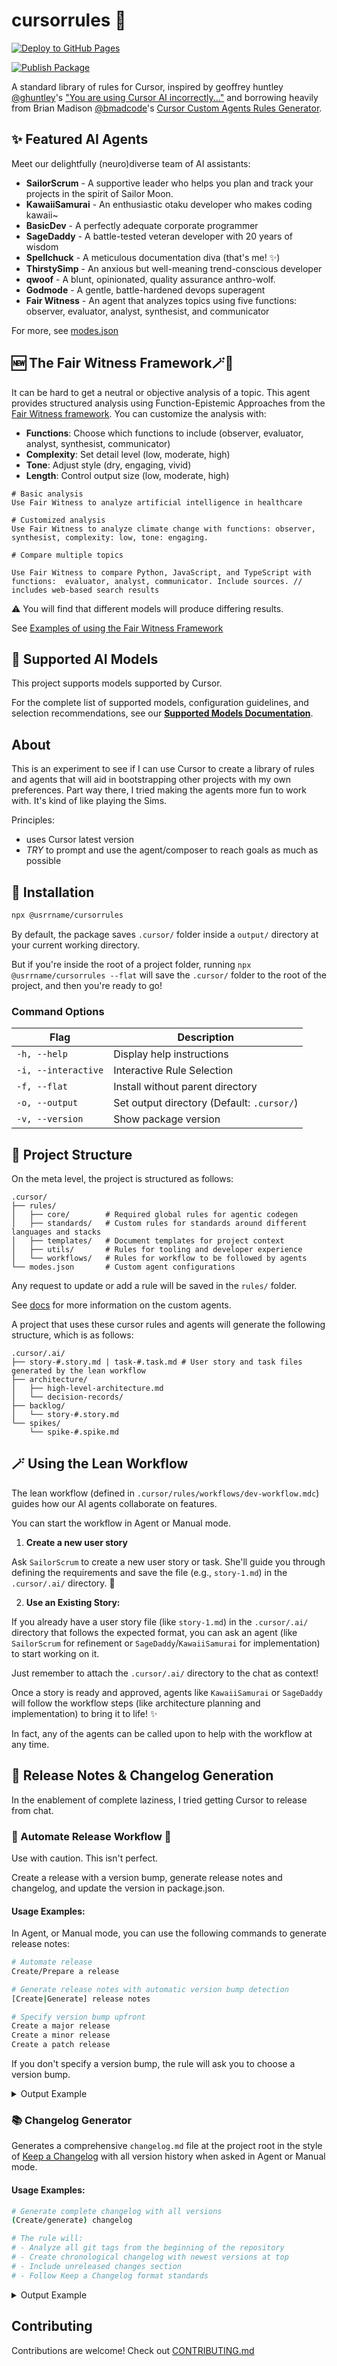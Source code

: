 # cursorrules 🌸

[![Deploy to GitHub Pages](https://github.com/usrrname/cursorrules/actions/workflows/pages.yml/badge.svg)](https://github.com/usrrname/cursorrules/actions/workflows/pages.yml)

[![Publish Package](https://github.com/usrrname/cursorrules/actions/workflows/publish.yml/badge.svg?event=release)](https://github.com/usrrname/cursorrules/actions/workflows/publish.yml)

A standard library of rules for Cursor, inspired by geoffrey huntley [@ghuntley](https://github.com/ghuntley)'s ["You are using Cursor AI incorrectly..."](https://ghuntley.com/stdlib/) and borrowing heavily from Brian Madison [@bmadcode](https://github.com/bmadcode)'s [Cursor Custom Agents Rules Generator](https://github.com/bmadcode/cursor-custom-agents-rules-generator).

## ✨ Featured AI Agents

Meet our delightfully (neuro)diverse team of AI assistants:

- **SailorScrum** - A supportive leader who helps you plan and track your projects in the spirit of Sailor Moon.
- **KawaiiSamurai** - An enthusiastic otaku developer who makes coding kawaii~
- **BasicDev** - A perfectly adequate corporate programmer
- **SageDaddy** - A battle-tested veteran developer with 20 years of wisdom
- **Spellchuck** - A meticulous documentation diva (that's me! ✨)
- **ThirstySimp** - An anxious but well-meaning trend-conscious developer
- **qwoof** - A blunt, opinionated, quality assurance anthro-wolf.
- **Godmode** - A gentle, battle-hardened devops superagent
- **Fair Witness** - An agent that analyzes topics using five functions: observer, evaluator, analyst, synthesist, and communicator

For more, see [modes.json](./.cursor/modes.json)

## :new: The Fair Witness Framework🪄📜

It can be hard to get a neutral or objective analysis of a topic. This agent provides structured analysis using Function-Epistemic Approaches from the [Fair Witness framework](https://fairwitness.bot/). You can customize the analysis with:

- **Functions**: Choose which functions to include (observer, evaluator, analyst, synthesist, communicator)
- **Complexity**: Set detail level (low, moderate, high)
- **Tone**: Adjust style (dry, engaging, vivid)
- **Length**: Control output size (low, moderate, high)

```
# Basic analysis
Use Fair Witness to analyze artificial intelligence in healthcare

# Customized analysis
Use Fair Witness to analyze climate change with functions: observer, synthesist, complexity: low, tone: engaging.

# Compare multiple topics

Use Fair Witness to compare Python, JavaScript, and TypeScript with functions:  evaluator, analyst, communicator. Include sources. // includes web-based search results
```
:warning: You will find that different models will produce differing results. 

See [Examples of using the Fair Witness Framework](./docs/fair-witness-examples.md)

## 🤖 Supported AI Models

This project supports models supported by Cursor.

For the complete list of supported models, configuration guidelines, and selection recommendations, see our [**Supported Models Documentation**](./docs/supported-models.md).

## About

This is an experiment to see if I can use Cursor to create a library of rules and agents that will aid in bootstrapping other projects with my own preferences. Part way there, I tried making the agents more fun to work with. It's kind of like playing the Sims. 

Principles:

- uses Cursor latest version
- _TRY_ to prompt and use the agent/composer to reach goals as much as possible

## 🚀 Installation

```bash
npx @usrrname/cursorrules
```

By default, the package saves `.cursor/` folder inside a `output/` directory at your current working directory. 

But if you're inside the root of a project folder, running `npx @usrrname/cursorrules --flat` will save the `.cursor/` folder to the root of the project, and then you're ready to go!

### Command Options

| Flag | Description |
|------|-------------|
| `-h, --help` | Display help instructions |
| `-i, --interactive` | Interactive Rule Selection |
| `-f, --flat` | Install without parent directory |
| `-o, --output` | Set output directory (Default: `.cursor/`) |
| `-v, --version` | Show package version |


## 📁 Project Structure

On the meta level, the project is structured as follows:

```
.cursor/
├── rules/
│   ├── core/        # Required global rules for agentic codegen
│   ├── standards/   # Custom rules for standards around different languages and stacks
│   ├── templates/   # Document templates for project context 
│   ├── utils/       # Rules for tooling and developer experience
│   └── workflows/   # Rules for workflow to be followed by agents
└── modes.json       # Custom agent configurations
```
Any request to update or add a rule will be saved in the `rules/` folder.

See [docs](./docs/custom-agents.md) for more information on the custom agents.

A project that uses these cursor rules and agents will generate the following structure, which is as follows:

```
.cursor/.ai/
├── story-#.story.md | task-#.task.md # User story and task files generated by the lean workflow
├── architecture/
│   ├── high-level-architecture.md
│   └── decision-records/
├── backlog/
│   └── story-#.story.md
└── spikes/
    └── spike-#.spike.md
```

## 🪄 Using the Lean Workflow

The lean workflow (defined in `.cursor/rules/workflows/dev-workflow.mdc`) guides how our AI agents collaborate on features. 

You can start the workflow in Agent or Manual mode. 

1. **Create a new user story**

Ask `SailorScrum` to create a new user story or task. She'll guide you through defining the requirements and save the file (e.g., `story-1.md`) in the `.cursor/.ai/` directory. 🌙

2. **Use an Existing Story:** 

If you already have a user story file (like `story-1.md`) in the `.cursor/.ai/` directory that follows the expected format, you can ask an agent (like `SailorScrum` for refinement or `SageDaddy`/`KawaiiSamurai` for implementation) to start working on it.

Just remember to attach the `.cursor/.ai/` directory to the chat as context!

Once a story is ready and approved, agents like `KawaiiSamurai` or `SageDaddy` will follow the workflow steps (like architecture planning and implementation) to bring it to life! ✨

In fact, any of the agents can be called upon to help with the workflow at any time.

## 📝 Release Notes & Changelog Generation

In the enablement of complete laziness, I tried getting Cursor to release from chat.

### :construction: Automate Release Workflow :construction:

Use with caution. This isn't perfect.

Create a release with a version bump, generate release notes and changelog, and update the version in package.json.

#### Usage Examples:

In Agent, or Manual mode, you can use the following commands to generate release notes:

```bash
# Automate release
Create/Prepare a release

# Generate release notes with automatic version bump detection
[Create|Generate] release notes

# Specify version bump upfront
Create a major release
Create a minor release  
Create a patch release
```

If you don't specify a version bump, the rule will ask you to choose a version bump.

<details>

<summary>Output Example</summary>

```markdown
# What's Changed in @usrrname/cursorrules v0.2.0

**Release Date**: December 19, 2024
**Previous Version**: 0.1.3
**Version Bump**: MINOR - New features added (dependency analysis and security scan rules)

## 🚀 New Features
- **Dependency Analysis Agent** ([bd3cc13](link-to-commit)) - Added comprehensive dependency analysis agent with security scanning capabilities
- **Security Scan Agent** ([bd3cc13](link-to-commit)) - Implemented security scanning functionality for dependency vulnerability assessment

## 🐛 Bug Fixes
- **Security Scan Glob Patterns** ([b6ab515](link-to-commit)) - Fixed glob patterns for security-scan-agent rule to include bun.lockb files

## 📋 Version Update Commands
```bash
npm version minor --no-git-tag
git tag v0.2.0
git push origin v0.2.0
```

See [RELEASE_NOTES_v0.1.3_to_v0.1.4.md](./RELEASE_NOTES_v0.1.3_to_v0.1.4.md)

</details>

### 📚 Changelog Generator

Generates a comprehensive `changelog.md` file at the project root in the style of [Keep a Changelog](https://keepachangelog.com/en/) with all version history when asked in Agent or Manual mode.

#### Usage Examples:

```bash
# Generate complete changelog with all versions
(Create/generate) changelog

# The rule will:
# - Analyze all git tags from the beginning of the repository
# - Create chronological changelog with newest versions at top
# - Include unreleased changes section
# - Follow Keep a Changelog format standards
```

<details>
<summary>Output Example</summary>

```markdown
# Changelog

All notable changes to this project will be documented in this file.

The format is based on [Keep a Changelog](https://keepachangelog.com/en/1.0.0/),
and this project adheres to [Semantic Versioning](https://semver.org/spec/v2.0.0.html).

## [Unreleased]

### 🚀 Added
- **New Authentication Method** ([abc1234](link-to-commit)) - Added alternative authentication method for enhanced security

### 🐛 Fixed
- **Login Issue Resolution** ([def5678](link-to-commit)) - Fixed critical login issue affecting user authentication

---

## [v2.0.0] - 2024-12-19

### 🚀 Added
- **User Authentication System** ([#123](link-to-PR)) - Added comprehensive authentication with JWT tokens

### 💥 Changed
- **API v1 Deprecation** ([jkl3456](link-to-commit)) - Removed deprecated v1 endpoints

---

## [v1.3.0] - 2024-12-15

### 🚀 Added
- **Dark Mode Support** ([#125](link-to-PR)) - Added comprehensive dark mode theme

[Unreleased]: https://github.com/username/project/compare/v2.0.0...HEAD
[v2.0.0]: https://github.com/username/project/compare/v1.3.0...v2.0.0
[v1.3.0]: https://github.com/username/project/releases/tag/v1.3.0
```

</details>


## Contributing

Contributions are welcome! Check out [CONTRIBUTING.md](./CONTRIBUTING.md)